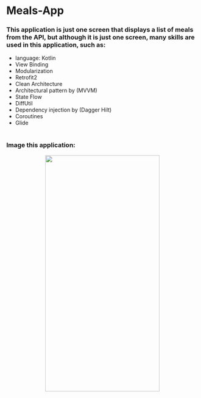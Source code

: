 # Meals-App

### This application is just one screen that displays a list of meals from the API, but although it is just one screen, many skills are used in this application, such as:

- language: Kotlin </br>
- View Binding </br>
- Modularization </br>
- Retrofit2 </br>
- Clean Architecture </br>
- Architectural pattern by (MVVM) </br> 
- State Flow </br>
- DiffUtil </br>
- Dependency injection by (Dagger Hilt) </br>
- Coroutines </br>
- Glide </br> </br>


### Image this application:

<p align="center">
<img src="https://github.com/user-attachments/assets/13922c18-fea5-45f0-98de-f52a34f6c7c6" width="300" height="620" />
